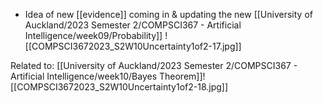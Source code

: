 - Idea of new [[evidence]] coming in & updating the new [[University of Auckland/2023 Semester 2/COMPSCI367 - Artificial Intelligence/week09/Probability]]
![[COMPSCI3672023_S2W10Uncertainty1of2-17.jpg]]

Related to: [[University of Auckland/2023 Semester 2/COMPSCI367 - Artificial Intelligence/week10/Bayes Theorem]]![[COMPSCI3672023_S2W10Uncertainty1of2-18.jpg]]
